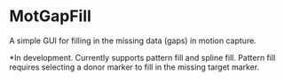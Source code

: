 # MotGapFill
A simple GUI for filling in the missing data (gaps) in motion capture. 

*In development. Currently supports pattern fill and spline fill. Pattern fill requires selecting a donor marker to fill in the missing target marker. 
